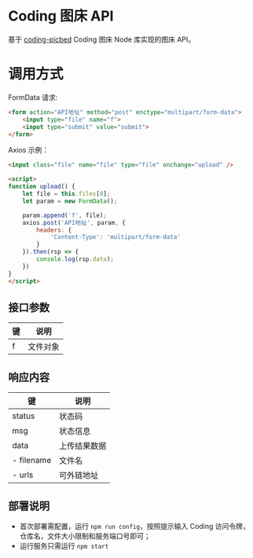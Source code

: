 # Coding 图床 API
基于 [coding-picbed](https://www.npmjs.com/package/coding-picbed) Coding 图床 Node 库实现的图床 API。

# 调用方式

FormData 请求:
```html
<form action="API地址" method="post" enctype="multipart/form-data">
    <input type="file" name="f">
    <input type="submit" value="submit">
</form>
```

Axios 示例：

```html
<input class="file" name="file" type="file" onchange="upload" />

<script>
function upload() {
    let file = this.files[0];
    let param = new FormData();

    param.append('f', file);
    axios.post('API地址', param, {
        headers: {
            'Content-Type': 'multipart/form-data'
        }
    }).then(rsp => {
        console.log(rsp.data);
    })
}
</script>
```

## 接口参数
|键|说明|
|--|--|
|f|文件对象|

## 响应内容
|键|说明|
|--|--|
|status|状态码|
|msg|状态信息|
|data|上传结果数据|
|- filename|文件名|
|- urls|可外链地址|

## 部署说明
- 首次部署需配置，运行 `npm run config`，按照提示输入 Coding 访问令牌，仓库名，文件大小限制和服务端口号即可；
- 运行服务只需运行 `npm start`